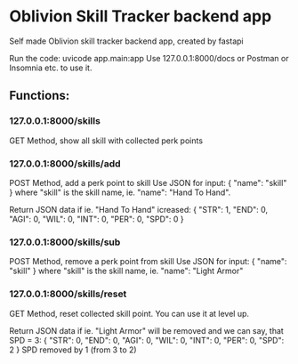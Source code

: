 # Oblivion Skill Tracker backend app
Self made Oblivion skill tracker backend app, created by fastapi

Run the code: uvicode app.main:app
Use 127.0.0.1:8000/docs or Postman or Insomnia etc. to use it.

## Functions:
### 127.0.0.1:8000/skills
GET Method, show all skill with collected perk points

### 127.0.0.1:8000/skills/add
POST Method, add a perk point to skill
Use JSON for input:
{
"name": "skill"
}
where "skill" is the skill name, ie. "name": "Hand To Hand".

Return JSON data if ie. "Hand To Hand" icreased:
{
  "STR": 1,
  "END": 0,
  "AGI": 0,
  "WIL": 0,
  "INT": 0,
  "PER": 0,
  "SPD": 0
}

### 127.0.0.1:8000/skills/sub
POST Method, remove a perk point from skill
Use JSON for input:
{
"name": "skill"
}
where "skill" is the skill name, ie. "name": "Light Armor"

### 127.0.0.1:8000/skills/reset
GET Method, reset collected skill point. You can use it at level up.

Return JSON data if ie. "Light Armor" will be removed and we can say, that SPD = 3:
{
  "STR": 0,
  "END": 0,
  "AGI": 0,
  "WIL": 0,
  "INT": 0,
  "PER": 0,
  "SPD": 2
}
SPD removed by 1 (from 3 to 2)
